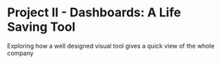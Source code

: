 # Project II - Dashboards: A Life Saving Tool
Exploring how a well designed visual tool gives a quick view of the whole company
